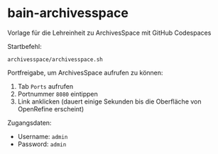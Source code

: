 # bain-archivesspace
 Vorlage für die Lehreinheit zu ArchivesSpace mit GitHub Codespaces

Startbefehl:
```
archivesspace/archivesspace.sh
```

Portfreigabe, um ArchivesSpace aufrufen zu können:
1. Tab `Ports` aufrufen
2. Portnummer `8080` eintippen
3. Link anklicken (dauert einige Sekunden bis die Oberfläche von OpenRefine erscheint)

Zugangsdaten:
* Username: `admin`
* Password: `admin`
